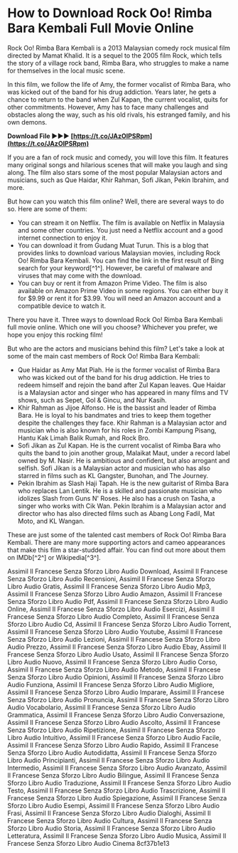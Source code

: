 # How to Download Rock Oo! Rimba Bara Kembali Full Movie Online
 
Rock Oo! Rimba Bara Kembali is a 2013 Malaysian comedy rock musical film directed by Mamat Khalid. It is a sequel to the 2005 film Rock, which tells the story of a village rock band, Rimba Bara, who struggles to make a name for themselves in the local music scene.
 
In this film, we follow the life of Amy, the former vocalist of Rimba Bara, who was kicked out of the band for his drug addiction. Years later, he gets a chance to return to the band when Zul Kapan, the current vocalist, quits for other commitments. However, Amy has to face many challenges and obstacles along the way, such as his old rivals, his estranged family, and his own demons.
 
**Download File ►►► [https://t.co/JAzOIPSRpm](https://t.co/JAzOIPSRpm)**


 
If you are a fan of rock music and comedy, you will love this film. It features many original songs and hilarious scenes that will make you laugh and sing along. The film also stars some of the most popular Malaysian actors and musicians, such as Que Haidar, Khir Rahman, Sofi Jikan, Pekin Ibrahim, and more.
 
But how can you watch this film online? Well, there are several ways to do so. Here are some of them:
 
- You can stream it on Netflix. The film is available on Netflix in Malaysia and some other countries. You just need a Netflix account and a good internet connection to enjoy it.
- You can download it from Gudang Muat Turun. This is a blog that provides links to download various Malaysian movies, including Rock Oo! Rimba Bara Kembali. You can find the link in the first result of Bing search for your keyword[^1^]. However, be careful of malware and viruses that may come with the download.
- You can buy or rent it from Amazon Prime Video. The film is also available on Amazon Prime Video in some regions. You can either buy it for $9.99 or rent it for $3.99. You will need an Amazon account and a compatible device to watch it.

There you have it. Three ways to download Rock Oo! Rimba Bara Kembali full movie online. Which one will you choose? Whichever you prefer, we hope you enjoy this rocking film!
  
But who are the actors and musicians behind this film? Let's take a look at some of the main cast members of Rock Oo! Rimba Bara Kembali:

- Que Haidar as Amy Mat Piah. He is the former vocalist of Rimba Bara who was kicked out of the band for his drug addiction. He tries to redeem himself and rejoin the band after Zul Kapan leaves. Que Haidar is a Malaysian actor and singer who has appeared in many films and TV shows, such as Sepet, Gol & Gincu, and Nur Kasih.
- Khir Rahman as Jijoe Alfonso. He is the bassist and leader of Rimba Bara. He is loyal to his bandmates and tries to keep them together despite the challenges they face. Khir Rahman is a Malaysian actor and musician who is also known for his roles in Zombi Kampung Pisang, Hantu Kak Limah Balik Rumah, and Rock Bro.
- Sofi Jikan as Zul Kapan. He is the current vocalist of Rimba Bara who quits the band to join another group, Malaikat Maut, under a record label owned by M. Nasir. He is ambitious and confident, but also arrogant and selfish. Sofi Jikan is a Malaysian actor and musician who has also starred in films such as KL Gangster, Bunohan, and The Journey.
- Pekin Ibrahim as Slash Haji Tapah. He is the new guitarist of Rimba Bara who replaces Lan Lentik. He is a skilled and passionate musician who idolizes Slash from Guns N' Roses. He also has a crush on Tasha, a singer who works with Cik Wan. Pekin Ibrahim is a Malaysian actor and director who has also directed films such as Abang Long Fadil, Mat Moto, and KL Wangan.

These are just some of the talented cast members of Rock Oo! Rimba Bara Kembali. There are many more supporting actors and cameo appearances that make this film a star-studded affair. You can find out more about them on IMDb[^2^] or Wikipedia[^3^].
 
Assimil Il Francese Senza Sforzo Libro Audio Download,  Assimil Il Francese Senza Sforzo Libro Audio Recensioni,  Assimil Il Francese Senza Sforzo Libro Audio Gratis,  Assimil Il Francese Senza Sforzo Libro Audio Mp3,  Assimil Il Francese Senza Sforzo Libro Audio Amazon,  Assimil Il Francese Senza Sforzo Libro Audio Pdf,  Assimil Il Francese Senza Sforzo Libro Audio Online,  Assimil Il Francese Senza Sforzo Libro Audio Esercizi,  Assimil Il Francese Senza Sforzo Libro Audio Completo,  Assimil Il Francese Senza Sforzo Libro Audio Cd,  Assimil Il Francese Senza Sforzo Libro Audio Torrent,  Assimil Il Francese Senza Sforzo Libro Audio Youtube,  Assimil Il Francese Senza Sforzo Libro Audio Lezioni,  Assimil Il Francese Senza Sforzo Libro Audio Prezzo,  Assimil Il Francese Senza Sforzo Libro Audio Ebay,  Assimil Il Francese Senza Sforzo Libro Audio Usato,  Assimil Il Francese Senza Sforzo Libro Audio Nuovo,  Assimil Il Francese Senza Sforzo Libro Audio Corso,  Assimil Il Francese Senza Sforzo Libro Audio Metodo,  Assimil Il Francese Senza Sforzo Libro Audio Opinioni,  Assimil Il Francese Senza Sforzo Libro Audio Funziona,  Assimil Il Francese Senza Sforzo Libro Audio Migliore,  Assimil Il Francese Senza Sforzo Libro Audio Imparare,  Assimil Il Francese Senza Sforzo Libro Audio Pronuncia,  Assimil Il Francese Senza Sforzo Libro Audio Vocabolario,  Assimil Il Francese Senza Sforzo Libro Audio Grammatica,  Assimil Il Francese Senza Sforzo Libro Audio Conversazione,  Assimil Il Francese Senza Sforzo Libro Audio Ascolto,  Assimil Il Francese Senza Sforzo Libro Audio Ripetizione,  Assimil Il Francese Senza Sforzo Libro Audio Intuitivo,  Assimil Il Francese Senza Sforzo Libro Audio Facile,  Assimil Il Francese Senza Sforzo Libro Audio Rapido,  Assimil Il Francese Senza Sforzo Libro Audio Autodidatta,  Assimil Il Francese Senza Sforzo Libro Audio Principianti,  Assimil Il Francese Senza Sforzo Libro Audio Intermedio,  Assimil Il Francese Senza Sforzo Libro Audio Avanzato,  Assimil Il Francese Senza Sforzo Libro Audio Bilingue,  Assimil Il Francese Senza Sforzo Libro Audio Traduzione,  Assimil Il Francese Senza Sforzo Libro Audio Testo,  Assimil Il Francese Senza Sforzo Libro Audio Trascrizione,  Assimil Il Francese Senza Sforzo Libro Audio Spiegazione,  Assimil Il Francese Senza Sforzo Libro Audio Esempi,  Assimil Il Francese Senza Sforzo Libro Audio Frasi,  Assimil Il Francese Senza Sforzo Libro Audio Dialoghi,  Assimil Il Francese Senza Sforzo Libro Audio Cultura,  Assimil Il Francese Senza Sforzo Libro Audio Storia,  Assimil Il Francese Senza Sforzo Libro Audio Letteratura,  Assimil Il Francese Senza Sforzo Libro Audio Musica,  Assimil Il Francese Senza Sforzo Libro Audio Cinema
 8cf37b1e13
 
